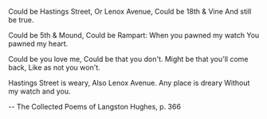Could be Hastings Street,
Or Lenox Avenue,
Could be 18th & Vine
And still be true.

Could be 5th & Mound,
Could be Rampart:
When you pawned my watch
You pawned my heart.

Could be you love me,
Could be that you don't.
Might be that you'll come back,
Like as not you won't.

Hastings Street is weary,
Also Lenox Avenue.
Any place is dreary
Without my watch and you.

-- The Collected Poems of Langston Hughes, p. 366
